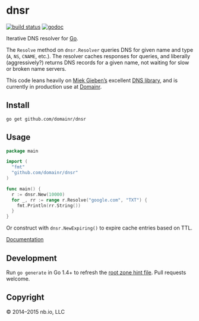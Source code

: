 # dnsr

[![build status](https://img.shields.io/github/workflow/status/domainr/dnsr/Go.svg)](https://github.com/domainr/dnsr/actions)
[![godoc](http://img.shields.io/badge/docs-pkg.go.dev-blue.svg)](https://pkg.go.dev/github.com/domainr/dnsr)

Iterative DNS resolver for [Go](https://golang.org/).

The `Resolve` method on `dnsr.Resolver` queries DNS for given name and type (`A`, `NS`, `CNAME`, etc.). The resolver caches responses for queries, and liberally (aggressively?) returns DNS records for a given name, not waiting for slow or broken name servers.

This code leans heavily on [Miek Gieben’s](https://github.com/miekg) excellent [DNS library](https://github.com/miekg/dns),
 and is currently in production use at [Domainr](https://domainr.com/).

## Install

`go get github.com/domainr/dnsr`

## Usage

```go
package main

import (
  "fmt"
  "github.com/domainr/dnsr"
)

func main() {
  r := dnsr.New(10000)
  for _, rr := range r.Resolve("google.com", "TXT") {
    fmt.Println(rr.String())
  }
}
```

Or construct with `dnsr.NewExpiring()` to expire cache entries based on TTL.

[Documentation](https://godoc.org/github.com/domainr/dnsr)

## Development

Run `go generate` in Go 1.4+ to refresh the [root zone hint file](http://www.internic.net/domain/named.root). Pull requests welcome.

## Copyright

© 2014–2015 nb.io, LLC
